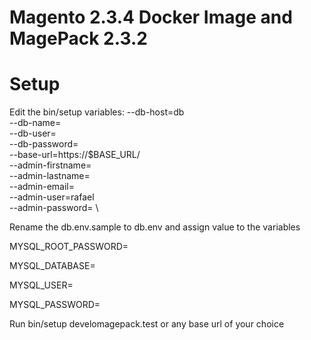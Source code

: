 # Magento 2.3.4 Docker Image and MagePack 2.3.2 

# Setup
Edit the bin/setup variables:
--db-host=db \
  --db-name= \
  --db-user= \
  --db-password= \
  --base-url=https://$BASE_URL/ \
  --admin-firstname= \
  --admin-lastname= \
  --admin-email= \
  --admin-user=rafael \
  --admin-password= \
  
Rename the db.env.sample to db.env and assign value to the variables

MYSQL_ROOT_PASSWORD=

MYSQL_DATABASE=

MYSQL_USER=

MYSQL_PASSWORD=

  
Run bin/setup develomagepack.test or any base url of your choice
